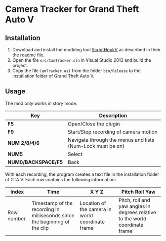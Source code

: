 # Camera Tracker for Grand Theft Auto V
## Installation
  1. Download and install the modding tool [ScriptHookV](http://www.dev-c.com/gtav/scripthookv/) as described in their the readme file.
  2. Open the file `src/CamTracker.sln` in Visual Studio 2013 and build the project.
  3. Copy the file `CamTracker.asi` from the folder `bin/Release` to the installation folder of Grand Theft Auto V. 
  
## Usage
The mod only works in story mode.

Key | Description
--- | ----------- |
__F5__ | Open/Close the plugin
__F9__ | Start/Stop recording of camera motion
__NUM 2/8/4/6__	| Navigate through the menus and lists (Num-Lock must be on)
__NUM5__ | Select
__NUM0/BACKSPACE/F5__ | Back

With each recording, the program creates a text file in the installation folder of GTA V.
Each row contains the following information:

Index | Time | X Y Z | Pitch Roll Yaw |
----- | ---- | ----- | -------------- |
Row number | Timestamp of the recording in milliseconds since the beginning of the clip | Location of the camera in world coordinate frame | Pitch, roll and yaw angles in degrees relative to the world coordinate frame |
